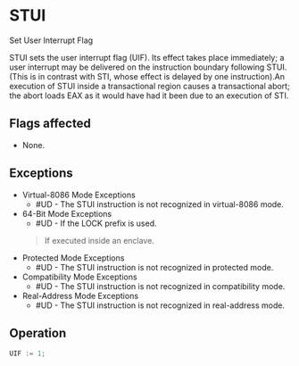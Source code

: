# STUI

Set User Interrupt Flag

STUI sets the user interrupt flag (UIF).
Its effect takes place immediately; a user interrupt may be delivered on the instruction boundary following STUI.
(This is in contrast with STI, whose effect is delayed by one instruction).An execution of STUI inside a transactional region causes a transactional abort; the abort loads EAX as it would have had it been due to an execution of STI.

## Flags affected

- None.

## Exceptions

- Virtual-8086 Mode Exceptions
  - #UD - The STUI instruction is not recognized in virtual-8086 mode.
- 64-Bit Mode Exceptions
  - #UD - If the LOCK prefix is used.
  > If executed inside an enclave.
- Protected Mode Exceptions
  - #UD - The STUI instruction is not recognized in protected mode.
- Compatibility Mode Exceptions
  - #UD - The STUI instruction is not recognized in compatibility mode.
- Real-Address Mode Exceptions
  - #UD - The STUI instruction is not recognized in real-address mode.

## Operation

```C
UIF := 1;
```
